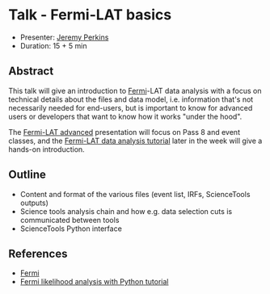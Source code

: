 # Talk - Fermi-LAT basics

* Presenter: [Jeremy Perkins](https://github.com/kialio/)
* Duration: 15 + 5 min

## Abstract

This talk will give an introduction to [Fermi](http://fermi.gsfc.nasa.gov/)-LAT data analysis
with a focus on technical details about the files and data model, i.e. information
that's not necessarily needed for end-users, but is important to know for advanced users
or developers that want to know how it works "under the hood".

The [Fermi-LAT advanced](https://github.com/gammapy/PyGamma15/tree/gh-pages/talks/fermi-advanced)
presentation will focus on Pass 8 and event classes, and the
[Fermi-LAT data analysis tutorial](https://github.com/gammapy/PyGamma15/tree/gh-pages/tutorials/fermi)
later in the week will give a hands-on introduction.

## Outline

* Content and format of the various files (event list, IRFs, ScienceTools outputs)
* Science tools analysis chain and how e.g. data selection cuts is communicated between tools
* ScienceTools Python interface

## References

* [Fermi](http://fermi.gsfc.nasa.gov/)
* [Fermi likelihood analysis with Python tutorial](http://fermi.gsfc.nasa.gov/ssc/data/analysis/scitools/python_tutorial.html)
